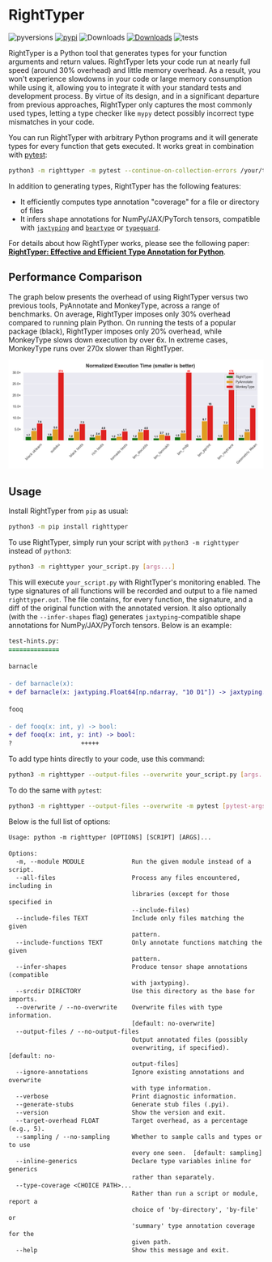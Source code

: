 # RightTyper

![pyversions](https://img.shields.io/pypi/pyversions/righttyper?logo=python&logoColor=FBE072)
[![pypi](https://img.shields.io/pypi/v/righttyper?color=blue)](https://pypi.org/project/righttyper/)
![Downloads](https://static.pepy.tech/badge/righttyper)
[![Downloads](https://static.pepy.tech/badge/righttyper/month)](https://pepy.tech/project/righttyper)
![tests](https://github.com/righttyper/righttyper/workflows/tests/badge.svg)

RightTyper is a Python tool that generates types for your function arguments and return values.
RightTyper lets your code run at nearly full speed (around 30% overhead) and little memory overhead.
As a result, you won't experience slowdowns in your code or large memory consumption while using it,
allowing you to integrate it with your standard tests and development process.
By virtue of its design, and in a significant departure from previous approaches, RightTyper only captures the most commonly used types,
letting a type checker like `mypy` detect possibly incorrect type mismatches in your code.

You can run RightTyper with arbitrary Python programs and it will generate types for every function that gets executed.
It works great in combination with [pytest](https://docs.pytest.org/):

```bash
python3 -m righttyper -m pytest --continue-on-collection-errors /your/test/dir
```

In addition to generating types, RightTyper has the following features:

* It efficiently computes type annotation "coverage" for a file or directory of files
* It infers shape annotations for NumPy/JAX/PyTorch tensors, compatible with [`jaxtyping`](https://docs.kidger.site/jaxtyping/) and [`beartype`](https://github.com/beartype/beartype) or [`typeguard`](https://typeguard.readthedocs.io/en/latest/).

For details about how RightTyper works, please see the following paper: **[RightTyper: Effective and Efficient Type Annotation for Python](https://www.arxiv.org/abs/2507.16051)**.


## Performance Comparison

The graph below presents the overhead of using RightTyper versus two previous tools, PyAnnotate and MonkeyType, across a range of benchmarks.
On average, RightTyper imposes only 30% overhead compared to running plain Python.
On running the tests of a popular package (black), RightTyper imposes only 20% overhead, while MonkeyType slows down execution by over 6x.
In extreme cases, MonkeyType runs over 270x slower than RightTyper.

![Overhead](docs/benchmark_comparison_execution_times.png)

## Usage

Install RightTyper from `pip` as usual:

```bash
python3 -m pip install righttyper
```

To use RightTyper, simply run your script with `python3 -m righttyper` instead of `python3`:

```bash
python3 -m righttyper your_script.py [args...]
```

This will execute `your_script.py` with RightTyper's monitoring
enabled. The type signatures of all functions will be recorded and
output to a file named `righttyper.out`. The file contains, for every
function, the signature, and a diff of the original function with the
annotated version. It also optionally (with the `--infer-shapes` flag)
generates `jaxtyping`-compatible shape
annotations for NumPy/JAX/PyTorch tensors. Below is an example:

```diff
test-hints.py:
==============

barnacle

- def barnacle(x):
+ def barnacle(x: jaxtyping.Float64[np.ndarray, "10 D1"]) -> jaxtyping.Float64[np.ndarray, "D1"]:

fooq

- def fooq(x: int, y) -> bool:
+ def fooq(x: int, y: int) -> bool:
?                   +++++
```

To add type hints directly to your code, use this command:

```bash
python3 -m righttyper --output-files --overwrite your_script.py [args...]
```

To do the same with `pytest`:

```bash
python3 -m righttyper --output-files --overwrite -m pytest [pytest-args...]
```

Below is the full list of options:

```
Usage: python -m righttyper [OPTIONS] [SCRIPT] [ARGS]...

Options:
  -m, --module MODULE             Run the given module instead of a script.
  --all-files                     Process any files encountered, including in
                                  libraries (except for those specified in
                                  --include-files)
  --include-files TEXT            Include only files matching the given
                                  pattern.
  --include-functions TEXT        Only annotate functions matching the given
                                  pattern.
  --infer-shapes                  Produce tensor shape annotations (compatible
                                  with jaxtyping).
  --srcdir DIRECTORY              Use this directory as the base for imports.
  --overwrite / --no-overwrite    Overwrite files with type information.
                                  [default: no-overwrite]
  --output-files / --no-output-files
                                  Output annotated files (possibly
                                  overwriting, if specified).  [default: no-
                                  output-files]
  --ignore-annotations            Ignore existing annotations and overwrite
                                  with type information.
  --verbose                       Print diagnostic information.
  --generate-stubs                Generate stub files (.pyi).
  --version                       Show the version and exit.
  --target-overhead FLOAT         Target overhead, as a percentage (e.g., 5).
  --sampling / --no-sampling      Whether to sample calls and types or to use
                                  every one seen.  [default: sampling]
  --inline-generics               Declare type variables inline for generics
                                  rather than separately.
  --type-coverage <CHOICE PATH>...
                                  Rather than run a script or module, report a
                                  choice of 'by-directory', 'by-file' or
                                  'summary' type annotation coverage for the
                                  given path.
  --help                          Show this message and exit.
```

